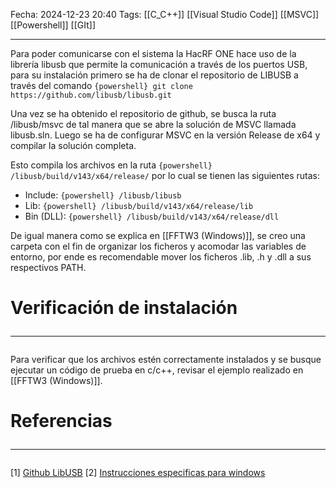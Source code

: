 Fecha: 2024-12-23 20:40
Tags: [[C_C++]] [[Visual Studio Code]] [[MSVC]] [[Powershell]] [[GIt]] 
<hr>

Para poder comunicarse con el sistema la HacRF ONE hace uso de la librería libusb que permite la comunicación a través de los puertos USB, para su instalación primero se ha de clonar el repositorio de LIBUSB a través del comando `{powershell} git clone https://github.com/libusb/libusb.git`

Una vez se ha obtenido el repositorio de github, se busca la ruta /libusb/msvc de tal manera que se abre la solución de MSVC llamada libusb.sln. Luego se ha de configurar MSVC en la versión Release de x64 y compilar la solución completa.

Esto compila los archivos en la ruta `{powershell} /libusb/build/v143/x64/release/` por lo cual se tienen las siguientes rutas:
- Include: `{powershell} /libusb/libusb`
- Lib: `{powershell} /libusb/build/v143/x64/release/lib`
- Bin (DLL): `{powershell} /libusb/build/v143/x64/release/dll`

De igual manera como se explica en [[FFTW3 (Windows)]], se creo una carpeta con el fin de organizar los ficheros y acomodar las variables de entorno, por ende es recomendable mover los ficheros .lib, .h y .dll a sus respectivos PATH.
# Verificación de instalación <hr>
Para verificar que los archivos estén correctamente instalados y se busque ejecutar un código de prueba en c/c++, revisar el ejemplo realizado en [[FFTW3 (Windows)]].

# Referencias <hr>
\[1] [Github LibUSB](https://github.com/libusb/libusb)
\[2] [Instrucciones especificas para windows](https://github.com/libusb/libusb/blob/master/INSTALL_WIN.txt)


